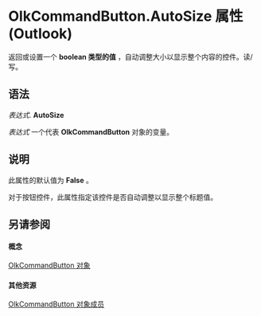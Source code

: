 
# OlkCommandButton.AutoSize 属性 (Outlook)

返回或设置一个 **boolean 类型的值** ，自动调整大小以显示整个内容的控件。读/写。


## 语法

 _表达式_. **AutoSize**

 _表达式_ 一个代表 **OlkCommandButton** 对象的变量。


## 说明

此属性的默认值为 **False** 。

对于按钮控件，此属性指定该控件是否自动调整以显示整个标题值。


## 另请参阅


#### 概念


[OlkCommandButton 对象](bb150211-d50a-130b-91f0-1129dba8f378.md)
#### 其他资源


[OlkCommandButton 对象成员](de26575e-23dc-f1f1-c64a-e58a4b1c51cb.md)